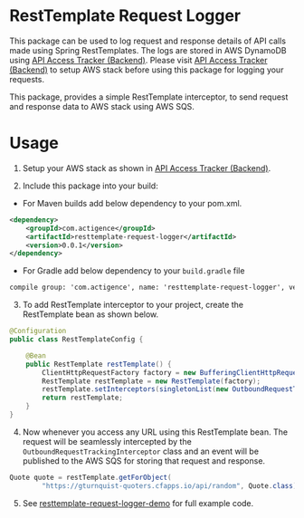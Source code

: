 # RestTemplate Request Logger
This package can be used to log request and response details of API calls made using Spring RestTemplates. 
The logs are stored in AWS DynamoDB using [API Access Tracker (Backend)](https://github.com/actigence/api-access-tracker-backend).
Please visit [API Access Tracker (Backend)](https://github.com/actigence/api-access-tracker-backend) to setup
AWS stack before using this package for logging your requests.

This package, provides a simple RestTemplate interceptor, to send request and response data to AWS stack using AWS SQS.

# Usage
1. Setup your AWS stack as shown in [API Access Tracker (Backend)](https://github.com/actigence/api-access-tracker-backend).

2. Include this package into your build:
* For Maven builds add below dependency to your pom.xml.
```xml
<dependency>
    <groupId>com.actigence</groupId>
    <artifactId>resttemplate-request-logger</artifactId>
    <version>0.0.1</version>
</dependency>
```

* For Gradle add below dependency to your `build.gradle` file
```xml
compile group: 'com.actigence', name: 'resttemplate-request-logger', version: '0.0.1'
```

3. To add RestTemplate interceptor to your project, create the RestTemplate bean as shown below.
```java
@Configuration
public class RestTemplateConfig {

    @Bean
    public RestTemplate restTemplate() {
        ClientHttpRequestFactory factory = new BufferingClientHttpRequestFactory(new SimpleClientHttpRequestFactory());
        RestTemplate restTemplate = new RestTemplate(factory);
        restTemplate.setInterceptors(singletonList(new OutboundRequestTrackingInterceptor()));
        return restTemplate;
    }
}
```

4. Now whenever you access any URL using this RestTemplate bean. 
The request will be seamlessly intercepted by the `OutboundRequestTrackingInterceptor` class and an event will be 
published to the AWS SQS for storing that request and response. 
```java
Quote quote = restTemplate.getForObject(
        "https://gturnquist-quoters.cfapps.io/api/random", Quote.class);
```

5. See [resttemplate-request-logger-demo](https://github.com/actigence/resttemplate-request-logger-demo) for full example code.